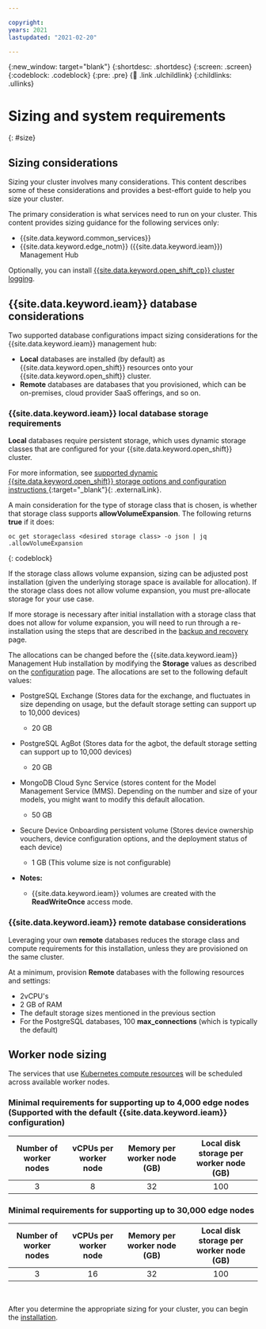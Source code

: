 ```yaml
---

copyright:
years: 2021
lastupdated: "2021-02-20"

---
```


{:new_window: target="blank"}
{:shortdesc: .shortdesc}
{:screen: .screen}
{:codeblock: .codeblock}
{:pre: .pre}
{:child: .link .ulchildlink}
{:childlinks: .ullinks}


# Sizing and system requirements
{: #size}

## Sizing considerations

Sizing your cluster involves many considerations. This content describes some of these considerations and provides a best-effort guide to help you size your cluster.

The primary consideration is what services need to run on your cluster. This content provides sizing guidance for the following services only:

* {{site.data.keyword.common_services}}
* {{site.data.keyword.edge_notm}} ({{site.data.keyword.ieam}}) Management Hub

Optionally, you can install [{{site.data.keyword.open_shift_cp}} cluster logging](../admin/accessing_logs.md#ocp_logging).

## {{site.data.keyword.ieam}} database considerations

Two supported database configurations impact sizing considerations for the {{site.data.keyword.ieam}} management hub:

* **Local** databases are installed (by default) as {{site.data.keyword.open_shift}} resources onto your {{site.data.keyword.open_shift}} cluster.
* **Remote** databases are databases that you provisioned, which can be on-premises, cloud provider SaaS offerings, and so on.

### {{site.data.keyword.ieam}} local database storage requirements

**Local** databases require persistent storage, which uses dynamic storage classes that are configured for your {{site.data.keyword.open_shift}} cluster.

For more information, see [supported dynamic {{site.data.keyword.open_shift}} storage options and configuration instructions ](https://docs.openshift.com/container-platform/4.4/storage/understanding-persistent-storage.html){:target="_blank"}{: .externalLink}.

A main consideration for the type of storage class that is chosen, is whether that storage class supports **allowVolumeExpansion**. The following returns **true** if it does:

```
oc get storageclass <desired storage class> -o json | jq .allowVolumeExpansion
```
{: codeblock}

If the storage class allows volume expansion, sizing can be adjusted post installation (given the underlying storage space is available for allocation). If the storage class does not allow volume expansion, you must pre-allocate storage for your use case. 

If more storage is necessary after initial installation with a storage class that does not allow for volume expansion, you will need to run through a re-installation using the steps that are described in the [backup and recovery](../admin/) page.

The allocations can be changed before the {{site.data.keyword.ieam}} Management Hub installation by modifying the **Storage** values as described on the [configuration](configuration.md) page. The allocations are set to the following default values:

* PostgreSQL Exchange (Stores data for the exchange, and fluctuates in size depending on usage, but the default storage setting can support up to 10,000 devices)
  * 20 GB
* PostgreSQL AgBot (Stores data for the agbot, the default storage setting can support up to 10,000 devices)
  * 20 GB
* MongoDB Cloud Sync Service (stores content for the Model Management Service (MMS). Depending on the number and size of your models, you might want to modify this default allocation.
  * 50 GB
* Secure Device Onboarding persistent volume (Stores device ownership vouchers, device configuration options, and the deployment status of each device)
  * 1 GB (This volume size is not configurable)

* **Notes:**
  * {{site.data.keyword.ieam}} volumes are created with the **ReadWriteOnce** access mode.

### {{site.data.keyword.ieam}} remote database considerations

Leveraging your own **remote** databases reduces the storage class and compute requirements for this installation, unless they are provisioned on the same cluster.

At a minimum, provision **Remote** databases with the following resources and settings:

* 2vCPU's
* 2 GB of RAM
* The default storage sizes mentioned in the previous section
* For the PostgreSQL databases, 100 **max_connections** (which is typically the default)

## Worker node sizing

The services that use [Kubernetes compute resources](https://kubernetes.io/docs/concepts/configuration/manage-compute-resources-container) will be scheduled across available worker nodes.

### Minimal requirements for supporting up to 4,000 edge nodes (Supported with the default {{site.data.keyword.ieam}} configuration)
| Number of worker nodes | vCPUs per worker node | Memory per worker node (GB) | Local disk storage per worker node (GB) |
| :---: | :---: | :---: | :---: |
| 3	| 8	| 32	| 100 	|


### Minimal requirements for supporting up to 30,000 edge nodes
| Number of worker nodes | vCPUs per worker node | Memory per worker node (GB) | Local disk storage per worker node (GB) |
| :---: | :---: | :---: | :---: |
| 3	| 16	| 32	| 100 	|


&nbsp;
&nbsp;

After you determine the appropriate sizing for your cluster, you can begin the [installation](online_installation.md).
